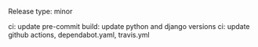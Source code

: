 Release type: minor

ci: update pre-commit
build: update python and django versions
ci: update github actions, dependabot.yaml, travis.yml
